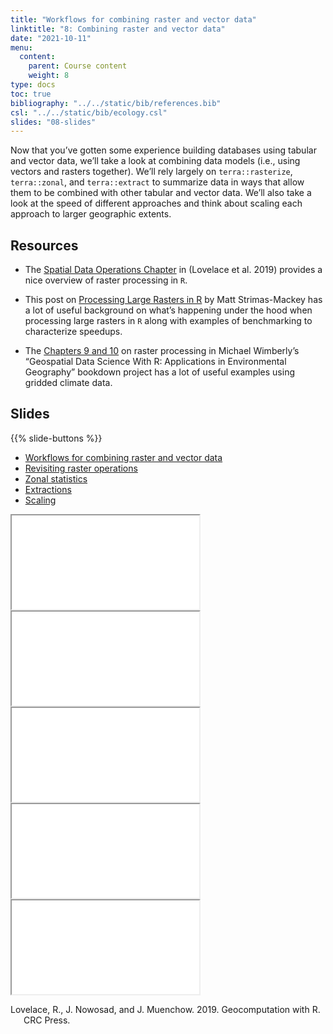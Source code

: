 ```yaml
---
title: "Workflows for combining raster and vector data"
linktitle: "8: Combining raster and vector data"
date: "2021-10-11"
menu:
  content:
    parent: Course content
    weight: 8
type: docs
toc: true
bibliography: "../../static/bib/references.bib"
csl: "../../static/bib/ecology.csl"
slides: "08-slides"
---
```


Now that you’ve gotten some experience building databases using tabular and vector data, we’ll take a look at combining data models (i.e., using vectors and rasters together). We’ll rely largely on `terra::rasterize`, `terra::zonal`, and `terra::extract` to summarize data in ways that allow them to be combined with other tabular and vector data. We’ll also take a look at the speed of different approaches and think about scaling each approach to larger geographic extents.

## Resources

-   <i class="fas fa-book"></i> The [Spatial Data Operations Chapter](https://geocompr.robinlovelace.net/spatial-operations.html#spatial-ras) in (Lovelace et al. 2019) provides a nice overview of raster processing in `R`.

-   <i class="fas fa-external-link-square-alt"></i> This post on [Processing Large Rasters in R](https://strimas.com/post/processing-large-rasters-in-r/) by Matt Strimas-Mackey has a lot of useful background on what’s happening under the hood when processing large rasters in `R` along with examples of benchmarking to characterize speedups.

-   <i class="fas fa-book"></i> The [Chapters 9 and 10](https://bookdown.org/mcwimberly/gdswr-book/combining-raster-and-vector-data-1-gridded-meteorological-data.html) on raster processing in Michael Wimberly’s “Geospatial Data Science With R: Applications in Environmental Geography” bookdown project has a lot of useful examples using gridded climate data.

## Slides

{{% slide-buttons %}}

<ul class="nav nav-tabs" id="slide-tabs" role="tablist">
<li class="nav-item">
<a class="nav-link active" id="workflows-for-combining-raster-and-vector-data-tab" data-toggle="tab" href="#workflows-for-combining-raster-and-vector-data" role="tab" aria-controls="workflows-for-combining-raster-and-vector-data" aria-selected="true">Workflows for combining raster and vector data</a>
</li>
<li class="nav-item">
<a class="nav-link" id="revisiting-raster-operations-tab" data-toggle="tab" href="#revisiting-raster-operations" role="tab" aria-controls="revisiting-raster-operations" aria-selected="false">Revisiting raster operations</a>
</li>
<li class="nav-item">
<a class="nav-link" id="zonal-statistics-tab" data-toggle="tab" href="#zonal-statistics" role="tab" aria-controls="zonal-statistics" aria-selected="false">Zonal statistics</a>
</li>
<li class="nav-item">
<a class="nav-link" id="extractions-tab" data-toggle="tab" href="#extractions" role="tab" aria-controls="extractions" aria-selected="false">Extractions</a>
</li>
<li class="nav-item">
<a class="nav-link" id="scaling-tab" data-toggle="tab" href="#scaling" role="tab" aria-controls="scaling" aria-selected="false">Scaling</a>
</li>
</ul>

<div id="slide-tabs" class="tab-content">

<div id="workflows-for-combining-raster-and-vector-data" class="tab-pane fade show active" role="tabpanel" aria-labelledby="workflows-for-combining-raster-and-vector-data-tab">

<div class="embed-responsive embed-responsive-16by9">

<iframe class="embed-responsive-item" src="/slides/08-slides.html#1">
</iframe>

</div>

</div>

<div id="revisiting-raster-operations" class="tab-pane fade" role="tabpanel" aria-labelledby="revisiting-raster-operations-tab">

<div class="embed-responsive embed-responsive-16by9">

<iframe class="embed-responsive-item" src="/slides/08-slides.html#ops">
</iframe>

</div>

</div>

<div id="zonal-statistics" class="tab-pane fade" role="tabpanel" aria-labelledby="zonal-statistics-tab">

<div class="embed-responsive embed-responsive-16by9">

<iframe class="embed-responsive-item" src="/slides/08-slides.html#zonal">
</iframe>

</div>

</div>

<div id="extractions" class="tab-pane fade" role="tabpanel" aria-labelledby="extractions-tab">

<div class="embed-responsive embed-responsive-16by9">

<iframe class="embed-responsive-item" src="/slides/08-slides.html#extract">
</iframe>

</div>

</div>

<div id="scaling" class="tab-pane fade" role="tabpanel" aria-labelledby="scaling-tab">

<div class="embed-responsive embed-responsive-16by9">

<iframe class="embed-responsive-item" src="/slides/08-slides.html#tiles">
</iframe>

</div>

</div>

</div>

<div id="refs" class="references csl-bib-body hanging-indent" line-spacing="2">

<div id="ref-lovelace_geocomputation_2019" class="csl-entry">

Lovelace, R., J. Nowosad, and J. Muenchow. 2019. Geocomputation with R. CRC Press.

</div>

</div>
